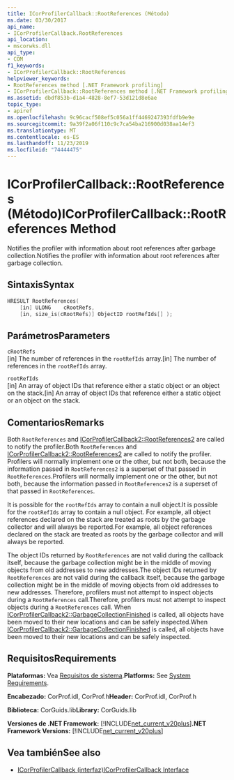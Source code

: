 ```yaml
---
title: ICorProfilerCallback::RootReferences (Método)
ms.date: 03/30/2017
api_name:
- ICorProfilerCallback.RootReferences
api_location:
- mscorwks.dll
api_type:
- COM
f1_keywords:
- ICorProfilerCallback::RootReferences
helpviewer_keywords:
- RootReferences method [.NET Framework profiling]
- ICorProfilerCallback::RootReferences method [.NET Framework profiling]
ms.assetid: dbdf853b-d1a4-4828-8ef7-53d121d8e6ae
topic_type:
- apiref
ms.openlocfilehash: 9c96cacf508ef5c056a1ff4469247393fdfb9e9e
ms.sourcegitcommit: 9a39f2a06f110c9c7ca54ba216900d038aa14ef3
ms.translationtype: MT
ms.contentlocale: es-ES
ms.lasthandoff: 11/23/2019
ms.locfileid: "74444475"
---
```

# <a name="icorprofilercallbackrootreferences-method"></a><span data-ttu-id="90e66-102">ICorProfilerCallback::RootReferences (Método)</span><span class="sxs-lookup"><span data-stu-id="90e66-102">ICorProfilerCallback::RootReferences Method</span></span>
<span data-ttu-id="90e66-103">Notifies the profiler with information about root references after garbage collection.</span><span class="sxs-lookup"><span data-stu-id="90e66-103">Notifies the profiler with information about root references after garbage collection.</span></span>  
  
## <a name="syntax"></a><span data-ttu-id="90e66-104">Sintaxis</span><span class="sxs-lookup"><span data-stu-id="90e66-104">Syntax</span></span>  
  
```cpp  
HRESULT RootReferences(  
    [in] ULONG    cRootRefs,  
    [in, size_is(cRootRefs)] ObjectID rootRefIds[] );  
```  
  
## <a name="parameters"></a><span data-ttu-id="90e66-105">Parámetros</span><span class="sxs-lookup"><span data-stu-id="90e66-105">Parameters</span></span>  
 `cRootRefs`  
 <span data-ttu-id="90e66-106">[in] The number of references in the `rootRefIds` array.</span><span class="sxs-lookup"><span data-stu-id="90e66-106">[in] The number of references in the `rootRefIds` array.</span></span>  
  
 `rootRefIds`  
 <span data-ttu-id="90e66-107">[in] An array of object IDs that reference either a static object or an object on the stack.</span><span class="sxs-lookup"><span data-stu-id="90e66-107">[in] An array of object IDs that reference either a static object or an object on the stack.</span></span>  
  
## <a name="remarks"></a><span data-ttu-id="90e66-108">Comentarios</span><span class="sxs-lookup"><span data-stu-id="90e66-108">Remarks</span></span>  
 <span data-ttu-id="90e66-109">Both `RootReferences` and [ICorProfilerCallback2::RootReferences2](../../../../docs/framework/unmanaged-api/profiling/icorprofilercallback2-rootreferences2-method.md) are called to notify the profiler.</span><span class="sxs-lookup"><span data-stu-id="90e66-109">Both `RootReferences` and [ICorProfilerCallback2::RootReferences2](../../../../docs/framework/unmanaged-api/profiling/icorprofilercallback2-rootreferences2-method.md) are called to notify the profiler.</span></span> <span data-ttu-id="90e66-110">Profilers will normally implement one or the other, but not both, because the information passed in `RootReferences2` is a superset of that passed in `RootReferences`.</span><span class="sxs-lookup"><span data-stu-id="90e66-110">Profilers will normally implement one or the other, but not both, because the information passed in `RootReferences2` is a superset of that passed in `RootReferences`.</span></span>  
  
 <span data-ttu-id="90e66-111">It is possible for the `rootRefIds` array to contain a null object.</span><span class="sxs-lookup"><span data-stu-id="90e66-111">It is possible for the `rootRefIds` array to contain a null object.</span></span> <span data-ttu-id="90e66-112">For example, all object references declared on the stack are treated as roots by the garbage collector and will always be reported.</span><span class="sxs-lookup"><span data-stu-id="90e66-112">For example, all object references declared on the stack are treated as roots by the garbage collector and will always be reported.</span></span>  
  
 <span data-ttu-id="90e66-113">The object IDs returned by `RootReferences` are not valid during the callback itself, because the garbage collection might be in the middle of moving objects from old addresses to new addresses.</span><span class="sxs-lookup"><span data-stu-id="90e66-113">The object IDs returned by `RootReferences` are not valid during the callback itself, because the garbage collection might be in the middle of moving objects from old addresses to new addresses.</span></span> <span data-ttu-id="90e66-114">Therefore, profilers must not attempt to inspect objects during a `RootReferences` call.</span><span class="sxs-lookup"><span data-stu-id="90e66-114">Therefore, profilers must not attempt to inspect objects during a `RootReferences` call.</span></span> <span data-ttu-id="90e66-115">When [ICorProfilerCallback2::GarbageCollectionFinished](../../../../docs/framework/unmanaged-api/profiling/icorprofilercallback2-garbagecollectionfinished-method.md) is called, all objects have been moved to their new locations and can be safely inspected.</span><span class="sxs-lookup"><span data-stu-id="90e66-115">When [ICorProfilerCallback2::GarbageCollectionFinished](../../../../docs/framework/unmanaged-api/profiling/icorprofilercallback2-garbagecollectionfinished-method.md) is called, all objects have been moved to their new locations and can be safely inspected.</span></span>  
  
## <a name="requirements"></a><span data-ttu-id="90e66-116">Requisitos</span><span class="sxs-lookup"><span data-stu-id="90e66-116">Requirements</span></span>  
 <span data-ttu-id="90e66-117">**Plataformas:** Vea [Requisitos de sistema](../../../../docs/framework/get-started/system-requirements.md).</span><span class="sxs-lookup"><span data-stu-id="90e66-117">**Platforms:** See [System Requirements](../../../../docs/framework/get-started/system-requirements.md).</span></span>  
  
 <span data-ttu-id="90e66-118">**Encabezado:** CorProf.idl, CorProf.h</span><span class="sxs-lookup"><span data-stu-id="90e66-118">**Header:** CorProf.idl, CorProf.h</span></span>  
  
 <span data-ttu-id="90e66-119">**Biblioteca:** CorGuids.lib</span><span class="sxs-lookup"><span data-stu-id="90e66-119">**Library:** CorGuids.lib</span></span>  
  
 <span data-ttu-id="90e66-120">**Versiones de .NET Framework:** [!INCLUDE[net_current_v20plus](../../../../includes/net-current-v20plus-md.md)]</span><span class="sxs-lookup"><span data-stu-id="90e66-120">**.NET Framework Versions:** [!INCLUDE[net_current_v20plus](../../../../includes/net-current-v20plus-md.md)]</span></span>  
  
## <a name="see-also"></a><span data-ttu-id="90e66-121">Vea también</span><span class="sxs-lookup"><span data-stu-id="90e66-121">See also</span></span>

- [<span data-ttu-id="90e66-122">ICorProfilerCallback (interfaz)</span><span class="sxs-lookup"><span data-stu-id="90e66-122">ICorProfilerCallback Interface</span></span>](../../../../docs/framework/unmanaged-api/profiling/icorprofilercallback-interface.md)
